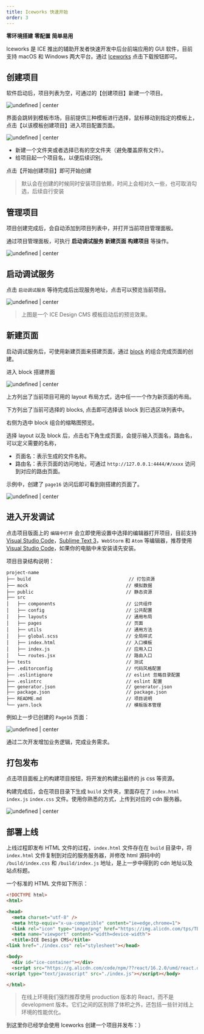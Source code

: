 ```yaml
---
title: Iceworks 快速开始
order: 3
---
```


**零环境搭建** **零配置** **简单易用**

Iceworks 是 ICE 推出的辅助开发者快速开发中后台前端应用的 GUI 软件，目前支持 macOS 和 Windows 两大平台。通过 [Iceworks](#/iceworks) 点击下载按钮即可。

## 创建项目

软件启动后，项目列表为空，可通过的【创建项目】新建一个项目。

![undefined | center](https://img.alicdn.com/tfs/TB1SKFucbGYBuNjy0FoXXciBFXa-1964-1424.png)

界面会跳转到模板市场，目前提供三种模板进行选择，鼠标移动到指定的模板上，点击【以该模板创建项目】进入项目配置页面。

![undefined | center](https://img.alicdn.com/tfs/TB1MKBqcbGYBuNjy0FoXXciBFXa-1964-1424.png)

* 新建一个文件夹或者选择已有的空文件夹（避免覆盖原有文件）。
* 给项目起一个项目名，以便后续识别。

点击【开始创建项目】即可开始创建

> 默认会在创建的时候同时安装项目依赖，时间上会相对久一些，也可取消勾选，后续自行安装

## 管理项目

项目创建完成后，会自动添加到项目列表中，并打开当前项目管理面板。

通过项目管理面板，可执行 **启动调试服务** **新建页面** **构建项目** 等操作。

![undefined | center](https://img.alicdn.com/tfs/TB1VlrAcntYBeNjy1XdXXXXyVXa-1964-1424.png)

## 启动调试服务

点击 `启动调试服务` 等待完成后出现服务地址，点击可以预览当前项目。

![undefined | center](https://img.alicdn.com/tfs/TB1p6lCceSSBuNjy0FlXXbBpVXa-2562-1590.png)

> 上图是一个 ICE Design CMS 模板启动后的预览效果。

## 新建页面

启动调试服务后，可使用新建页面来搭建页面，通过 [block](#/block) 的组合完成页面的创建。

进入 block 搭建界面

![undefined | center](https://img.alicdn.com/tfs/TB14dBQch9YBuNjy0FfXXXIsVXa-1908-1368.png)

上方列出了当前项目可用的 layout 布局方式，选中任一一个作为新页面的布局。

下方列出了当前可选择的 blocks, 点击即可选择该 block 到已选区块列表中。

右侧为选中 block 组合的缩略图预览。

选择 layout 以及 block 后，点击右下角生成页面，会提示输入页面名，路由名，可以定义需要的名称，

* 页面名：表示生成的文件名称。
* 路由名：表示页面的访问地址，可通过 `http://127.0.0.1:4444/#/xxxx` 访问到对应的路由页面。

示例中，创建了 `page16` 访问后即可看到刚搭建的页面了。

![undefined | center](https://img.alicdn.com/tfs/TB1jfVncbSYBuNjSspiXXXNzpXa-1964-1424.png)

## 进入开发调试

点击项目版面上的 `编辑中打开` 会立即使用设置中选择的编辑器打开项目，目前支持 [Visual Studio Code](https://code.visualstudio.com/)，[Sublime Text 3](https://www.sublimetext.com/)，`WebStorm` 和 `Atom` 等编辑器，推荐使用 [Visual Studio Code](https://code.visualstudio.com/)，如果你的电脑中未安装请先安装。

项目目录结构说明：

```
project-name
├── build                                    // 打包资源
├── mock                                    // 模拟数据
├── public                                  // 静态资源
├── src
│   ├── components                          // 公共组件
│   ├── config                              // 公共配置
│   ├── layouts                             // 通用布局
│   ├── pages                               // 页面
│   ├── utils                               // 通用方法
│   ├── global.scss                         // 全局样式
│   ├── index.html                          // 入口模板
│   ├── index.js                            // 应用入口
│   └── routes.jsx                          // 路由入口
├── tests                                   // 测试
├── .editorconfig                           // 代码风格配置
├── .eslintignore                           // eslint 忽略目录配置
├── .eslintrc                               // eslint 配置
├── generator.json                          // generator.json
├── package.json                            // package.json
├── README.md                               // 项目说明
└── yarn.lock                               // 模板版本管理
```

例如上一步已创建的 `Page16` 页面：

![undefined | center](https://img.alicdn.com/tfs/TB1q6FtcbGYBuNjy0FoXXciBFXa-1968-1250.png)

通过二次开发增加业务逻辑，完成业务需求。

## 打包发布

点击项目面板上的构建项目按钮，将开发的构建出最终的 js css 等资源。

构建完成后，会在项目目录下生成 `build` 文件夹，里面存在了 `index.html` `index.js` `index.css` 文件。使用你熟悉的方式，上传到对应的 cdn 服务器。

![undefined | center](https://img.alicdn.com/tfs/TB1TYpHckyWBuNjy0FpXXassXXa-1402-944.png)

## 部署上线

上线过程即发布 HTML 文件的过程，`index.html` 文件存在在 `build` 目录中，将 `index.html` 文件复制到对应的服务服务器，并修改 html 源码中的 `/build/index.css` 和 `/build/index.js` 地址，是上一步中得到的 cdn 地址以及站点标题。

一个标准的 HTML 文件如下所示：

```html
<!DOCTYPE html>
<html>

<head>
  <meta charset="utf-8" />
  <meta http-equiv="x-ua-compatible" content="ie=edge,chrome=1">
  <link rel="icon" type="image/png" href="https://img.alicdn.com/tps/TB1kBU7NpXXXXXLXXXXXXXXXXXX-160-160.png">
  <meta name="viewport" content="width=device-width">
  <title>ICE Design CMS</title>
<link href="./index.css" rel="stylesheet"></head>

<body>
  <div id="ice-container"></div>
  <script src="https://g.alicdn.com/code/npm/??react/16.2.0/umd/react.development.js,react-dom/16.2.0/umd/react-dom.development.js"></script>
<script type="text/javascript" src="./index.js"></script></body>

</html>
```

> 在线上环境我们强烈推荐使用 production 版本的 React，而不是 development 版本。它们之间的区别除了体积之外，还包括一些针对线上环境的性能优化。

到这里你已经学会使用 Iceworks 创建一个项目并发布：）
